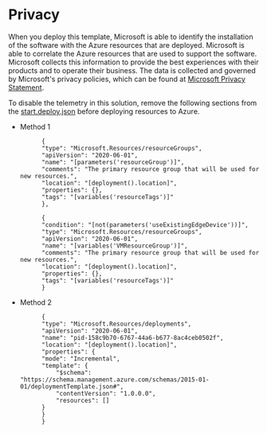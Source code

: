 # Privacy

When you deploy this template, Microsoft is able to identify the installation of the software with the Azure resources that are deployed. Microsoft is able to correlate the Azure resources that are used to support the software. Microsoft collects this information to provide the best experiences with their products and to operate their business. The data is collected and governed by Microsoft's privacy policies, which can be found at [Microsoft Privacy Statement](https://go.microsoft.com/fwlink/?LinkID=824704).


To disable the telemetry in this solution, remove the following sections from the [start.deploy.json](./deployment/arm-templates/start.deploy.json) before deploying resources to Azure. 

- Method 1

            {
            "type": "Microsoft.Resources/resourceGroups",
            "apiVersion": "2020-06-01",
            "name": "[parameters('resourceGroup')]",
            "comments": "The primary resource group that will be used for new resources.",
            "location": "[deployment().location]",
            "properties": {},
            "tags": "[variables('resourceTags')]"
            },

            {
            "condition": "[not(parameters('useExistingEdgeDevice'))]",
            "type": "Microsoft.Resources/resourceGroups",
            "apiVersion": "2020-06-01",
            "name": "[variables('VMResourceGroup')]",
            "comments": "The primary resource group that will be used for new resources.",
            "location": "[deployment().location]",
            "properties": {},
            "tags": "[variables('resourceTags')]"
            }

- Method 2

            {
            "type": "Microsoft.Resources/deployments",
            "apiVersion": "2020-06-01",
            "name": "pid-158c9b70-6767-44a6-b677-8ac4ceb0502f",
            "location": "[deployment().location]",
            "properties": {
            "mode": "Incremental",
            "template": {
                "$schema": "https://schema.management.azure.com/schemas/2015-01-01/deploymentTemplate.json#",
                "contentVersion": "1.0.0.0",
                "resources": []
            }
            }
            }